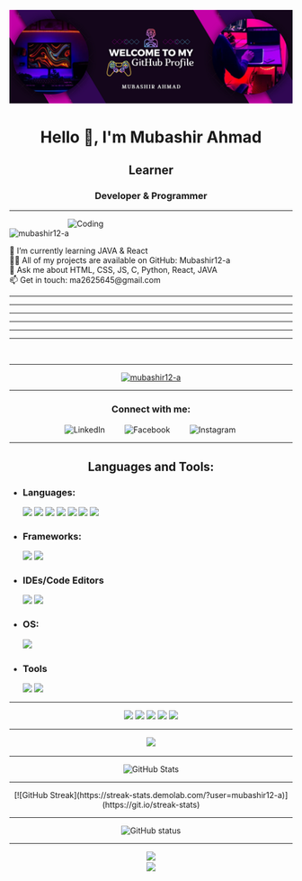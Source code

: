 ![logo](https://github.com/Mubashir12-a/Mubashir12-a/blob/main/Github%20Banner.png)
<h1 align="center">Hello 👋, I'm Mubashir Ahmad</h1>
<h2 align="center">Learner</h2>
<h3 align="center">Developer & Programmer</h3>
<hr>
<img align="right" alt="Coding" width="400" src="https://i.pinimg.com/originals/f5/2d/c9/f52dc984cb4b1a269ca4da7389618dd4.gif">
<p align="left"> <img src="https://komarev.com/ghpvc/?username=mubashir12-a&label=Profile%20views&color=0e75b6&style=flat" alt="mubashir12-a" /> </p>
🌱 I’m currently learning JAVA & React<br>
👨‍💻 All of my projects are available on GitHub: Mubashir12-a <br>
💬 Ask me about HTML, CSS, JS, C, Python, React, JAVA<br>
📫 Get in touch: ma2625645@gmail.com <br>
<hr><hr><hr><hr><hr><hr><br>
<hr>
<p align="center">
  <a href="https://github.com/ryo-ma/github-profile-trophy">
    <img src="https://github-profile-trophy.vercel.app/?username=mubashir12-a&theme=onestar" alt="mubashir12-a" />
  </a>
</p>
<hr>

<h3 align="center">Connect with me:</h3>
<p align="center">
  &nbsp;
  <a href="https://www.linkedin.com/in/mubashir-ahmad-867b712a5?utm_source=share&utm_campaign=share_via&utm_content=profile&utm_medium=android_app" target="blank" style="text-decoration: none; margin-right: 20px;">
    <img align="center" src="https://raw.githubusercontent.com/rahuldkjain/github-profile-readme-generator/master/src/images/icons/Social/linked-in-alt.svg" alt="LinkedIn" height="40" width="40" />
  </a>
  &ensp;
  <a href="https://www.facebook.com/profile.php?id=100047111971970&mibextid=ZbWKwL" target="blank" style="text-decoration: none; margin-right: 20px;">
    <img align="center" src="https://raw.githubusercontent.com/rahuldkjain/github-profile-readme-generator/master/src/images/icons/Social/facebook.svg" alt="Facebook" height="40" width="40" />
  </a>
  &ensp;
  <a href="https://instagram.com/0_._.mubashir._._0" target="blank" style="text-decoration: none;">
    <img align="center" src="https://raw.githubusercontent.com/rahuldkjain/github-profile-readme-generator/master/src/images/icons/Social/instagram.svg" alt="Instagram" height="40" width="40" />
  </a>
  &ensp;
</p>






<hr>


<h2 align="center">Languages and Tools:</h2>
<!-- <p align="center"> 
    <img src="https://raw.githubusercontent.com/devicons/devicon/master/icons/c/c-original.svg" alt="C" width="70" height="70"/> 
    <img src="https://raw.githubusercontent.com/devicons/devicon/master/icons/css3/css3-original-wordmark.svg" alt="CSS3" width="70" height="70"/> 
    <img src="https://www.vectorlogo.zone/logos/git-scm/git-scm-icon.svg" alt="Git" width="70" height="70"/> 
    <img src="https://raw.githubusercontent.com/devicons/devicon/master/icons/html5/html5-original-wordmark.svg" alt="HTML5" width="70" height="70"/> 
    <img src="https://raw.githubusercontent.com/devicons/devicon/master/icons/javascript/javascript-original.svg" alt="JavaScript" width="70" height="70"/> 
    <img src="https://raw.githubusercontent.com/devicons/devicon/master/icons/python/python-original.svg" alt="Python" width="70" height="70"/> 
</p> -->

- ### Languages:
  ![](https://img.shields.io/badge/MarkUp-HTML5-informational?style=flat&logo=html5&logoColor=white&color=brightgreen)
  ![](https://img.shields.io/badge/Style-CSS3-informational?style=flat&logo=css3&logoColor=white&color=brightgreen)
  ![](https://img.shields.io/badge/Script-JavaScript-informational?style=flat&logo=javascript&logoColor=white&color=brightgreen)
  ![](https://img.shields.io/badge/Web-Python-informational?style=flat&logo=python&logoColor=white&color=brightgreen)
  ![](https://img.shields.io/badge/DS-C-informational?style=flat&logo=c&logoColor=white&color=brightgreen)
  ![](https://img.shields.io/badge/DSA-C++-informational?style=flat&logo=cpp&logoColor=white&color=brightgreen)
  ![](https://img.shields.io/badge/Primary-Java-informational?style=flat&logo=Java&logoColor=white&color=brightgreen)

- ### Frameworks:
  ![](https://img.shields.io/badge/Code-SASS-informational?style=flat&logo=sass&logoColor=white&color=brightgreen)
  ![](https://img.shields.io/badge/Code-Bootstrap-informational?style=flat&logo=bootstrap&logoColor=white&color=brightgreen)

- ### IDEs/Code Editors
  ![](https://img.shields.io/badge/Editor-VSCode-informational?style=flat&logo=visualstudiocode&logoColor=white&color=brightgreen)
  ![](https://img.shields.io/badge/Code-Visual%20Studio-informational?style=flat&logo=visualstudio&logoColor=white&color=brightgreen)

- ### OS:
  ![](https://img.shields.io/badge/OS-Windows-informational?style=flat&logo=windows&logoColor=white&color=brightgreen)

- ### Tools
  ![](https://img.shields.io/badge/Tools-Git-informational?style=flat&logo=git&logoColor=white&color=brightgreen)
  ![](https://img.shields.io/badge/Shell-Bash-informational?style=flat&logo=gnu-bash&logoColor=white&color=brightgreen)

  
<hr>


<p align="center">
<img src="https://img.shields.io/static/v1?label=|&message=0_._.mubashir._._0&color=ff&style=plastic&logo=instagram&logo-color=white"/>
<img src="https://img.shields.io/static/v1?label=|&message=mubashir-ahmad&color=cdf998&style=plastic&logo=linkedin&logo-color=white"/>
<img src="https://img.shields.io/static/v1?label=|&message=0_._.mubashir._._0&color=d18014&style=plastic&logo=threads&logo-color=white"/>
<img src="https://img.shields.io/static/v1?label=|&message=Mubashir Ahmad&color=24555f&style=plastic&logo=facebook&logo-color=white"/>
<img src="https://img.shields.io/static/v1?label=|&message=ma2625645@gmail.com&color=24555f&style=plastic&logo=gmail&logo-color=white"/>
</p>
  


<hr>
<p align="center">
  <img src="https://github-readme-stats.vercel.app/api/top-langs/?username=mubashir12-a&hide=less&title_color=d13979&text_color=ffffff&icon_color=2bbc8a&bg_color=000000&langs_count=5" />
</p>
<hr>
<p align="center">
  <img src="https://github-readme-stats.vercel.app/api?username=mubashir12-a&theme=neon&show_icons=true&locale=en&hide_border=true" alt="GitHub Stats" />
</p>
<hr>
<p align="center">
  [![GitHub Streak](https://streak-stats.demolab.com/?user=mubashir12-a)](https://git.io/streak-stats)
</p>
<hr>
<p align="center">
  <img src="https://github-profile-summary-cards.vercel.app/api/cards/profile-details?username=mubashir12-a&theme=radical&hide_border=true" alt="GitHub status" />
</p>
<hr>
<p align="center">
  <img src="https://www.codewars.com/users/Mubashir%20Ahmad/badges/large"/> <br>
  <img src="https://www.codewars.com/users/Mubashir%20Ahmad/badges/small"/>
</p>

